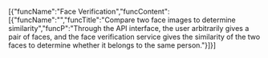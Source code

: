 [{"funcName":"Face Verification","funcContent":[{"funcName":"","funcTitle":"Compare two face images to determine similarity","funcP":"Through the API interface, the user arbitrarily gives a pair of faces, and the face verification service gives the similarity of the two faces to determine whether it belongs to the same person."}]}]